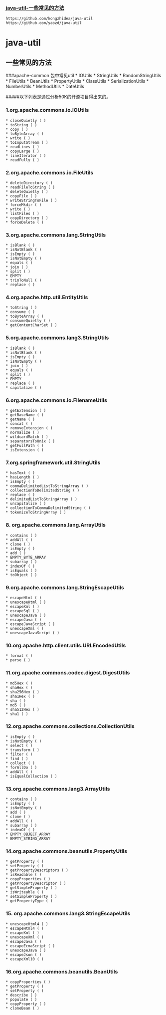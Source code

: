 ### [java-util-一些常见的方法](https://github.com/kongzhidea/java-util)

```
https://github.com/kongzhidea/java-util
https://github.com/yaozd/java-util
```
# java-util
## 一些常见的方法
###apache-common 包中常见util
    * IOUtils
    * StringUtils
    * RandomStringUtils
    * FileUtils
    * BeanUtils
    * PropertyUtils
    * ClassUtils
    * SerializationUtils
    * NumberUtils
    * MethodUtils
    * DateUtils



#####以下列表是通过分析50K的开源项目得出来的。

### 1.org.apache.commons.io.IOUtils
    * closeQuietly ( )
    * toString ( )
    * copy ( )
    * toByteArray ( )
    * write ( )
    * toInputStream ( )
    * readLines ( )
    * copyLarge ( )
    * lineIterator ( )
    * readFully ( )
### 2.org.apache.commons.io.FileUtils
    * deleteDirectory ( )
    * readFileToString ( )
    * deleteQuietly ( )
    * copyFile ( )
    * writeStringToFile ( )
    * forceMkdir ( )
    * write ( )
    * listFiles ( )
    * copyDirectory ( )
    * forceDelete ( )
### 3.org.apache.commons.lang.StringUtils
    * isBlank ( )
    * isNotBlank ( )
    * isEmpty ( )
    * isNotEmpty ( )
    * equals ( )
    * join ( )
    * split ( )
    * EMPTY
    * trimToNull ( )
    * replace ( )
### 4.org.apache.http.util.EntityUtils
    * toString ( )
    * consume ( )
    * toByteArray ( )
    * consumeQuietly ( )
    * getContentCharSet ( )
### 5.org.apache.commons.lang3.StringUtils
    * isBlank ( )
    * isNotBlank ( )
    * isEmpty ( )
    * isNotEmpty ( )
    * join ( )
    * equals ( )
    * split ( )
    * EMPTY
    * replace ( )
    * capitalize ( )
### 6.org.apache.commons.io.FilenameUtils
    * getExtension ( )
    * getBaseName ( )
    * getName ( )
    * concat ( )
    * removeExtension ( )
    * normalize ( )
    * wildcardMatch ( )
    * separatorsToUnix ( )
    * getFullPath ( )
    * isExtension ( )
### 7.org.springframework.util.StringUtils
    * hasText ( )
    * hasLength ( )
    * isEmpty ( )
    * commaDelimitedListToStringArray ( )
    * collectionToDelimitedString ( )
    * replace ( )
    * delimitedListToStringArray ( )
    * uncapitalize ( )
    * collectionToCommaDelimitedString ( )
    * tokenizeToStringArray ( )
### 8. org.apache.commons.lang.ArrayUtils
    * contains ( )
    * addAll ( )
    * clone ( )
    * isEmpty ( )
    * add ( )
    * EMPTY_BYTE_ARRAY
    * subarray ( )
    * indexOf ( )
    * isEquals ( )
    * toObject ( )
### 9.org.apache.commons.lang.StringEscapeUtils
    * escapeHtml ( )
    * unescapeHtml ( )
    * escapeXml ( )
    * escapeSql ( )
    * unescapeJava ( )
    * escapeJava ( )
    * escapeJavaScript ( )
    * unescapeXml ( )
    * unescapeJavaScript ( )
### 10.org.apache.http.client.utils.URLEncodedUtils
    * format ( )
    * parse ( )
### 11.org.apache.commons.codec.digest.DigestUtils
    * md5Hex ( )
    * shaHex ( )
    * sha256Hex ( )
    * sha1Hex ( )
    * sha ( )
    * md5 ( )
    * sha512Hex ( )
    * sha1 ( )
### 12.org.apache.commons.collections.CollectionUtils
    * isEmpty ( )
    * isNotEmpty ( )
    * select ( )
    * transform ( )
    * filter ( )
    * find ( )
    * collect ( )
    * forAllDo ( )
    * addAll ( )
    * isEqualCollection ( )
### 13.org.apache.commons.lang3.ArrayUtils
    * contains ( )
    * isEmpty ( )
    * isNotEmpty ( )
    * add ( )
    * clone ( )
    * addAll ( )
    * subarray ( )
    * indexOf ( )
    * EMPTY_OBJECT_ARRAY
    * EMPTY_STRING_ARRAY
### 14.org.apache.commons.beanutils.PropertyUtils
    * getProperty ( )
    * setProperty ( )
    * getPropertyDescriptors ( )
    * isReadable ( )
    * copyProperties ( )
    * getPropertyDescriptor ( )
    * getSimpleProperty ( )
    * isWriteable ( )
    * setSimpleProperty ( )
    * getPropertyType ( )
### 15. org.apache.commons.lang3.StringEscapeUtils
    * unescapeHtml4 ( )
    * escapeHtml4 ( )
    * escapeXml ( )
    * unescapeXml ( )
    * escapeJava ( )
    * escapeEcmaScript ( )
    * unescapeJava ( )
    * escapeJson ( )
    * escapeXml10 ( )
### 16.org.apache.commons.beanutils.BeanUtils
    * copyProperties ( )
    * getProperty ( )
    * setProperty ( )
    * describe ( )
    * populate ( )
    * copyProperty ( )
    * cloneBean ( )
